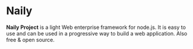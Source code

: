 # Naily

**Naily Project** is a light Web enterprise framework for node.js. It is easy to use and can be used in a progressive way to build a web application. Also free & open source.
